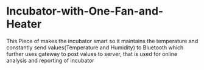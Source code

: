 # Incubator-with-One-Fan-and-Heater
This Piece of makes the incubator smart so it maintains the temperature and constantly send values(Temperature and Humidity) to Bluetooth which further uses gateway to post values to server, that is used for online analysis and reporting of incubator
